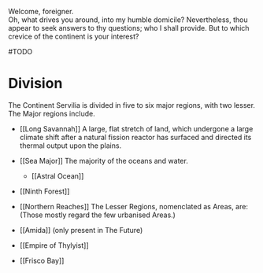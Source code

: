 Welcome, foreigner.  
Oh, what drives you around, into my humble domicile?
Nevertheless, thou appear to seek answers to thy questions; who I shall provide.
But to which crevice of the continent is your interest?

#TODO 
# Division
The Continent Servilia is divided in five to six major regions, with two lesser. 
The Major regions include.
- [[Long Savannah]]
	A large, flat stretch of land, which undergone a large climate shift after a natural fission reactor has surfaced and directed its thermal output upon the plains. 
- [[Sea Major]]
 The majority of the oceans and water. 
	- [[Astral Ocean]]
 
- [[Ninth Forest]]
- [[Northern Reaches]]
The Lesser Regions, nomenclated as Areas, are:
(Those mostly regard the few urbanised Areas.)
- [[Amida]] (only present in The Future)
- [[Empire of Thylyist]]
- [[Frisco Bay]]

